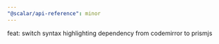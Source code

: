 ```yaml
---
"@scalar/api-reference": minor
---
```


feat: switch syntax highlighting dependency from codemirror to prismjs
